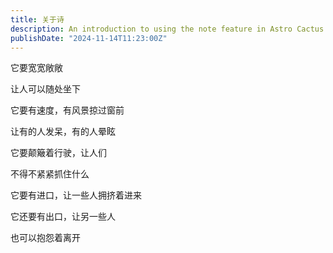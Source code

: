 ```yaml
---
title: 关于诗
description: An introduction to using the note feature in Astro Cactus
publishDate: "2024-11-14T11:23:00Z"
---
```


它要宽宽敞敞

让人可以随处坐下

它要有速度，有风景掠过窗前

让有的人发呆，有的人晕眩

它要颠簸着行驶，让人们

不得不紧紧抓住什么

它要有进口，让一些人拥挤着进来

它还要有出口，让另一些人

也可以抱怨着离开

